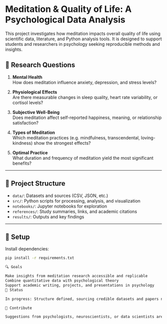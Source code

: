 # Meditation & Quality of Life: A Psychological Data Analysis

This project investigates how meditation impacts overall quality of life using scientific data, literature, and Python analysis tools. It is designed to support students and researchers in psychology seeking reproducible methods and insights.

## 🧠 Research Questions

1. **Mental Health**  
   How does meditation influence anxiety, depression, and stress levels?

2. **Physiological Effects**  
   Are there measurable changes in sleep quality, heart rate variability, or cortisol levels?

3. **Subjective Well-Being**  
   Does meditation affect self-reported happiness, meaning, or relationship satisfaction?

4. **Types of Meditation**  
   Which meditation practices (e.g. mindfulness, transcendental, loving-kindness) show the strongest effects?

5. **Optimal Practice**  
   What duration and frequency of meditation yield the most significant benefits?

---

## 📁 Project Structure

- `data/`: Datasets and sources (CSV, JSON, etc.)
- `src/`: Python scripts for processing, analysis, and visualization
- `notebooks/`: Jupyter notebooks for exploration
- `references/`: Study summaries, links, and academic citations
- `results/`: Outputs and key findings

---

## 🔧 Setup

Install dependencies:

```bash
pip install -r requirements.txt

🔍 Goals

Make insights from meditation research accessible and replicable
Combine quantitative data with psychological theory
Support academic writing, projects, and presentations in psychology
📌 Status

In progress: Structure defined, sourcing credible datasets and papers next.

🤝 Contribute

Suggestions from psychologists, neuroscientists, or data scientists are welcome!
